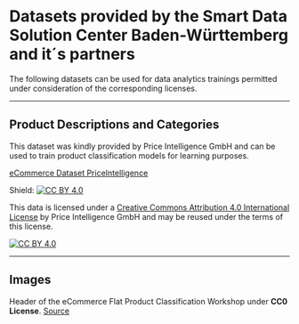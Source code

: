 # Datasets provided by the Smart Data Solution Center Baden-Württemberg and it´s partners

The following datasets can be used for data analytics trainings permitted under consideration of the corresponding licenses.

---

## Product Descriptions and Categories

This dataset was kindly provided by Price Intelligence GmbH and can be used to train product classification models for learning purposes.

[eCommerce Dataset PriceIntelligence](eCom_Produkte.rar)

Shield: [![CC BY 4.0][cc-by-shield]][cc-by]

This data is licensed under a
[Creative Commons Attribution 4.0 International License][cc-by] by Price Intelligence GmbH and may be reused under the terms of this license.

[![CC BY 4.0][cc-by-image]][cc-by]

[cc-by]: http://creativecommons.org/licenses/by/4.0/
[cc-by-image]: https://i.creativecommons.org/l/by/4.0/88x31.png
[cc-by-shield]: https://img.shields.io/badge/License-CC%20BY%204.0-lightgrey.svg

---

## Images

Header of the eCommerce Flat Product Classification Workshop under **CC0 License**. [Source](https://www.pexels.com/de-de/foto/macbook-computer-tastatur-bankwesen-34577/)

